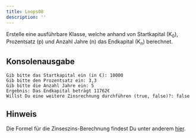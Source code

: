 ```yaml
---
title: Loops08
description: ''
---
```


Erstelle eine ausführbare Klasse, welche anhand von Startkapital (K<sub>0</sub>), Prozentsatz (p) und Anzahl Jahre (n) das Endkapital (K<sub>n</sub>) berechnet.

## Konsolenausgabe

```console
Gib bitte das Startkapital ein (in €): 10000
Gib bitte den Prozentsatz ein: 3,3
Gib bitte die Anzahl Jahre ein: 5
Ergebnis: Das Endkapital beträgt 11762€
Willst Du eine weitere Zinsrechnung durchführen (true, false)?: false
```

## Hinweis
Die Formel für die Zinseszins-Berechnung findest Du unter anderem [hier](https://de.wikipedia.org/wiki/Zinseszins).
